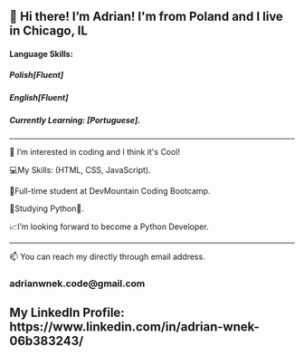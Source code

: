 <h2>👋
Hi there! I’m Adrian! 
I'm from Poland and I live in Chicago, IL</h2>
<h4>Language Skills:</h4> 
<h5>Polish[Fluent]</h5> 
<h5>English[Fluent]</h5>
<h5>Currently Learning: [Portuguese].</h5>

 ------------------------------------------------------------------------------------------------------------------------------------------------------------------------ 
👀 I’m interested in coding and I think it's Cool!
  
💻My Skills: (HTML, CSS, JavaScript).
  
📖Full-time student at DevMountain Coding Bootcamp.
  
🌱Studying Python🐍.
  
📈I’m looking forward to become a Python Developer.

------------------------------------------------------------------------------------------------------------------------------------------------------------------------- 
📫 You can reach my directly through email address.
<h3> adrianwnek.code@gmail.com </h3>

<h2>My LinkedIn Profile: https://www.linkedin.com/in/adrian-wnek-06b383243/ </2>
<!---
AdrianWnek/AdrianWnek is a ✨ special ✨ repository because its `README.md` (this file) appears on your GitHub profile.
You can click the Preview link to take a look at your changes.
---></p>
